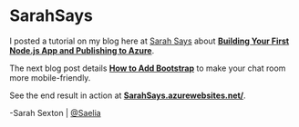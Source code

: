 # SarahSays

I posted a tutorial on my blog here at [Sarah Says](http://aka.ms/SarahSexton) about **[Building Your First Node.js App and Publishing to Azure](https://blogs.msdn.microsoft.com/sarahsays/2015/08/31/building-your-first-node-js-app-and-publishing-to-azure/)**. 

The next blog post details **[How to Add Bootstrap](http://blogs.msdn.com/b/sarahsays/archive/2015/12/31/customizing-your-first-node-js-app-by-adding-bootstrap.aspx)** to make your chat room more mobile-friendly.

See the end result in action at **[SarahSays.azurewebsites.net/](http://sarahsays.azurewebsites.net/)**.

-Sarah Sexton | [@Saelia](https://twitter.com/Saelia) 
